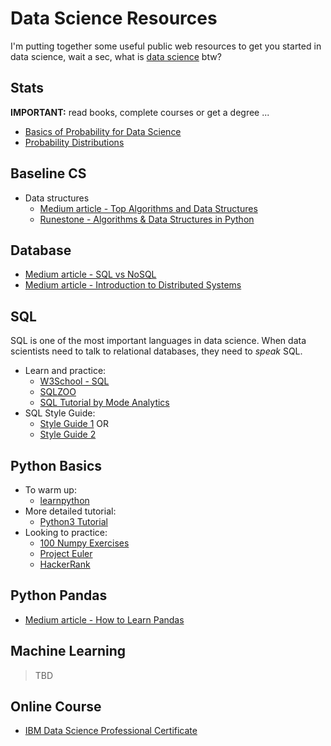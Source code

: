 # Data Science Resources

I'm putting together some useful public web resources to get you started in data science, wait a sec, what is [data science](https://www.analyticsvidhya.com/blog/2017/02/basic-probability-data-science-with-examples/) btw?

## Stats

**IMPORTANT:** read books, complete courses or get a degree ...
* [Basics of Probability for Data Science](https://www.analyticsvidhya.com/blog/2017/02/basic-probability-data-science-with-examples/)
* [Probability Distributions](https://blog.cloudera.com/blog/2015/12/common-probability-distributions-the-data-scientists-crib-sheet/)

## Baseline CS 

* Data structures
    * [Medium article - Top Algorithms and Data Structures](https://towardsdatascience.com/top-algorithms-and-data-structures-you-really-need-to-know-ab9a2a91c7b5)
    * [Runestone - Algorithms & Data Structures in Python](https://runestone.academy/runestone/static/pythonds/index.html)

## Database

* [Medium article - SQL vs NoSQL](https://medium.com/xplenty-blog/the-sql-vs-nosql-difference-mysql-vs-mongodb-32c9980e67b2)
* [Medium article - Introduction to Distributed Systems](https://medium.freecodecamp.org/a-thorough-introduction-to-distributed-systems-3b91562c9b3c)

## SQL

SQL is one of the most important languages in data science. When data scientists need to talk to relational databases, they need to _speak_ SQL.

* Learn and practice: 
    * [W3School - SQL](https://www.w3schools.com/sql/)
    * [SQLZOO](https://sqlzoo.net/wiki/SQL_Tutorial)
    * [SQL Tutorial by Mode Analytics](https://mode.com/sql-tutorial/introduction-to-sql/)
* SQL Style Guide: 
    * [Style Guide 1](https://gist.github.com/fredbenenson/7bb92718e19138c20591) OR 
    * [Style Guide 2](https://github.com/haleemur/sql-style-guide) 

## Python Basics

* To warm up: 
    * [learnpython](https://www.learnpython.org/) 
* More detailed tutorial:
    * [Python3 Tutorial](https://docs.python.org/3/tutorial/)
* Looking to practice:
    * [100 Numpy Exercises](http://www.labri.fr/perso/nrougier/teaching/numpy.100/)
    * [Project Euler](https://projecteuler.net/archives)
    * [HackerRank](https://www.hackerrank.com/)

## Python Pandas

* [Medium article - How to Learn Pandas](https://medium.com/dunder-data/how-to-learn-pandas-108905ab4955)

## Machine Learning

> TBD

## Online Course

* [IBM Data Science Professional Certificate](https://www.coursera.org/specializations/ibm-data-science-professional-certificate)